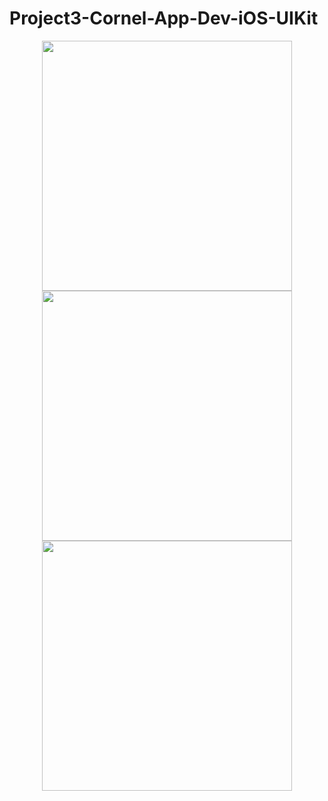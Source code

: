 # Project3-Cornel-App-Dev-iOS-UIKit

<div align="center">
    <img src="https://user-images.githubusercontent.com/32113863/219616657-dcbb9720-5dfe-466a-82f7-6b7292a96f2c.png" width="400px"</img> 
    <img src="https://user-images.githubusercontent.com/32113863/219616708-c0d9c56a-900d-41d6-9921-3e70cc890433.png" width="400px"</img> 
    <img src="https://user-images.githubusercontent.com/32113863/219616774-3f6dbafd-41f9-4512-82c8-b062ed47cd62.png" width="400px"</img> 
</div>

